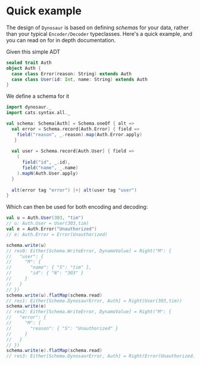 # Quick example

The design of `Dynosaur` is based on defining _schemas_ for your data,
rather than your typical `Encoder/Decoder` typeclasses. Here's a quick
example, and you can read on for in depth documentation.

Given this simple ADT

```scala
sealed trait Auth
object Auth {
  case class Error(reason: String) extends Auth
  case class User(id: Int, name: String) extends Auth
}
```

We define a schema for it

```scala
import dynosaur._
import cats.syntax.all._

val schema: Schema[Auth] = Schema.oneOf { alt =>
  val error = Schema.record[Auth.Error] { field =>
    field("reason", _.reason).map(Auth.Error.apply)
   }
   
  val user = Schema.record[Auth.User] { field =>
    (
      field("id", _.id),
      field("name", _.name)
    ).mapN(Auth.User.apply)
  }
  
  alt(error tag "error") |+| alt(user tag "user") 
}
```

Which can then be used for both encoding and decoding:

```scala
val u = Auth.User(303, "tim")
// u: Auth.User = User(303,tim)
val e = Auth.Error("Unauthorized")
// e: Auth.Error = Error(Unauthorized)

schema.write(u)
// res0: Either[Schema.WriteError, DynamoValue] = Right("M": {
//   "user": {
//     "M": {
//       "name": { "S": "tim" },
//       "id": { "N": "303" }
//     }
//   }
// })
schema.write(u).flatMap(schema.read)
// res1: Either[Schema.DynosaurError, Auth] = Right(User(303,tim))
schema.write(e)
// res2: Either[Schema.WriteError, DynamoValue] = Right("M": {
//   "error": {
//     "M": {
//       "reason": { "S": "Unauthorized" }
//     }
//   }
// })
schema.write(e).flatMap(schema.read)
// res3: Either[Schema.DynosaurError, Auth] = Right(Error(Unauthorized))
```
